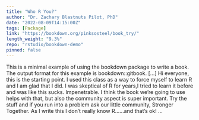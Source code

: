 ```yaml
---
title: "Who R You?"
author: "Dr. Zachary Blastnuts Pilot, PhD"
date: "2022-08-09T14:15:00Z"
tags: [Package]
link: "https://bookdown.org/pinksosteel/book_try/"
length_weight: "9.3%"
repo: "rstudio/bookdown-demo"
pinned: false
---
```


This is a minimal example of using the bookdown package to write a book. The output format for this example is bookdown::gitbook. [...] Hi everyone, this is the starting point. I used this class as a way to force myself to learn R and I am glad that I did. I was skeptical of R for years,I tried to learn it before and was like this sucks. Impenetrable. I think the book we’re going to use helps with that, but also the community aspect is super important. Try the stuff and if you run into a problem ask our little community, Stronger Together. As I write this I don’t really know R……and that’s ok!  ...
